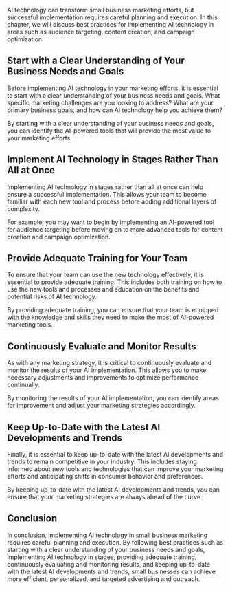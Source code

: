 

AI technology can transform small business marketing efforts, but successful implementation requires careful planning and execution. In this chapter, we will discuss best practices for implementing AI technology in areas such as audience targeting, content creation, and campaign optimization.

Start with a Clear Understanding of Your Business Needs and Goals
-----------------------------------------------------------------

Before implementing AI technology in your marketing efforts, it is essential to start with a clear understanding of your business needs and goals. What specific marketing challenges are you looking to address? What are your primary business goals, and how can AI technology help you achieve them?

By starting with a clear understanding of your business needs and goals, you can identify the AI-powered tools that will provide the most value to your marketing efforts.

Implement AI Technology in Stages Rather Than All at Once
---------------------------------------------------------

Implementing AI technology in stages rather than all at once can help ensure a successful implementation. This allows your team to become familiar with each new tool and process before adding additional layers of complexity.

For example, you may want to begin by implementing an AI-powered tool for audience targeting before moving on to more advanced tools for content creation and campaign optimization.

Provide Adequate Training for Your Team
---------------------------------------

To ensure that your team can use the new technology effectively, it is essential to provide adequate training. This includes both training on how to use the new tools and processes and education on the benefits and potential risks of AI technology.

By providing adequate training, you can ensure that your team is equipped with the knowledge and skills they need to make the most of AI-powered marketing tools.

Continuously Evaluate and Monitor Results
-----------------------------------------

As with any marketing strategy, it is critical to continuously evaluate and monitor the results of your AI implementation. This allows you to make necessary adjustments and improvements to optimize performance continually.

By monitoring the results of your AI implementation, you can identify areas for improvement and adjust your marketing strategies accordingly.

Keep Up-to-Date with the Latest AI Developments and Trends
----------------------------------------------------------

Finally, it is essential to keep up-to-date with the latest AI developments and trends to remain competitive in your industry. This includes staying informed about new tools and technologies that can improve your marketing efforts and anticipating shifts in consumer behavior and preferences.

By keeping up-to-date with the latest AI developments and trends, you can ensure that your marketing strategies are always ahead of the curve.

Conclusion
----------

In conclusion, implementing AI technology in small business marketing requires careful planning and execution. By following best practices such as starting with a clear understanding of your business needs and goals, implementing AI technology in stages, providing adequate training, continuously evaluating and monitoring results, and keeping up-to-date with the latest AI developments and trends, small businesses can achieve more efficient, personalized, and targeted advertising and outreach.
